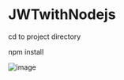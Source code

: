 # JWTwithNodejs

cd to project directory

npm install


![image](https://github.com/mucheru/JWTwithNodejs/assets/13763343/1f10e553-0cc1-48fc-8e42-5c3b4d8dae4d)

